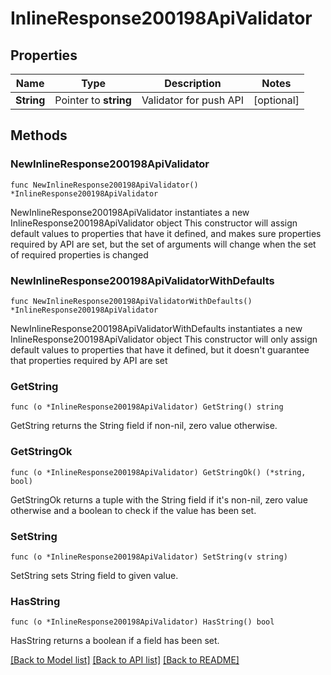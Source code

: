 # InlineResponse200198ApiValidator

## Properties

Name | Type | Description | Notes
------------ | ------------- | ------------- | -------------
**String** | Pointer to **string** | Validator for push API | [optional] 

## Methods

### NewInlineResponse200198ApiValidator

`func NewInlineResponse200198ApiValidator() *InlineResponse200198ApiValidator`

NewInlineResponse200198ApiValidator instantiates a new InlineResponse200198ApiValidator object
This constructor will assign default values to properties that have it defined,
and makes sure properties required by API are set, but the set of arguments
will change when the set of required properties is changed

### NewInlineResponse200198ApiValidatorWithDefaults

`func NewInlineResponse200198ApiValidatorWithDefaults() *InlineResponse200198ApiValidator`

NewInlineResponse200198ApiValidatorWithDefaults instantiates a new InlineResponse200198ApiValidator object
This constructor will only assign default values to properties that have it defined,
but it doesn't guarantee that properties required by API are set

### GetString

`func (o *InlineResponse200198ApiValidator) GetString() string`

GetString returns the String field if non-nil, zero value otherwise.

### GetStringOk

`func (o *InlineResponse200198ApiValidator) GetStringOk() (*string, bool)`

GetStringOk returns a tuple with the String field if it's non-nil, zero value otherwise
and a boolean to check if the value has been set.

### SetString

`func (o *InlineResponse200198ApiValidator) SetString(v string)`

SetString sets String field to given value.

### HasString

`func (o *InlineResponse200198ApiValidator) HasString() bool`

HasString returns a boolean if a field has been set.


[[Back to Model list]](../README.md#documentation-for-models) [[Back to API list]](../README.md#documentation-for-api-endpoints) [[Back to README]](../README.md)


